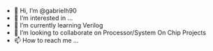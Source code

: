 - 👋 Hi, I’m @gabrielh90
- 👀 I’m interested in ...
- 🌱 I’m currently learning Verilog
- 💞️ I’m looking to collaborate on Processor/System On Chip Projects
- 📫 How to reach me ...

<!---
gabrielh90/gabrielh90 is a ✨ special ✨ repository because its `README.md` (this file) appears on your GitHub profile.
You can click the Preview link to take a look at your changes.
--->
